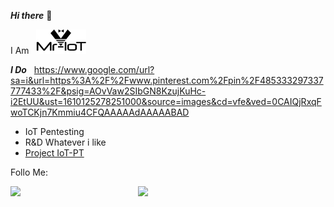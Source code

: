 ***Hi there*** 👋


I Am &nbsp; <img width="80" alt="Screenshot" src="https://github.com/V33RU/v33ru/blob/main/logo%20in%20illustrator.png">

***I Do*** &nbsp; https://www.google.com/url?sa=i&url=https%3A%2F%2Fwww.pinterest.com%2Fpin%2F485333297337777433%2F&psig=AOvVaw2SIbGN8KzujKuHc-i2EtUU&ust=1610125278251000&source=images&cd=vfe&ved=0CAIQjRxqFwoTCKjn7Kmmiu4CFQAAAAAdAAAAABAD
- IoT Pentesting
- R&D Whatever i like
- [Project IoT-PT](https://github.com/IoT-PTv/IoT-PT)

Follo Me:
<a class="icon-twitter social-button color" href="https://twitter.com/v33riot"></a>


<img align='right' src="https://github-readme-stats.vercel.app/api?username=v33ru&show_icons=true&theme=dracula" width="300">

<img align='left' src="https://github-readme-stats.vercel.app/api/top-langs/?username=v33ru&layout=compact" width="200">

